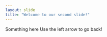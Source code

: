 ```yaml
---
layout: slide
title: "Welcome to our second slide!"
---
```

Something here
Use the left arrow to go back!
